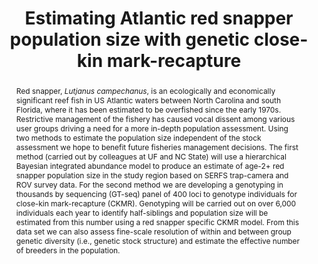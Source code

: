 ---
title: Estimating Atlantic red snapper population size with genetic close-kin mark-recapture

abstract: Red snapper, *Lutjanus campechanus*, is an ecologically and economically significant reef fish in US Atlantic waters between North Carolina and south Florida, where it has been estimated to be overfished since the early 1970s. Restrictive management of the fishery has caused vocal dissent among various user groups driving a need for a more in-depth population assessment. Using two methods to estimate the population size independent of the stock assessment we hope to benefit future fisheries management decisions. The first method (carried out by colleagues at UF and NC State) will use a hierarchical Bayesian integrated abundance model to produce an estimate of age-2+ red snapper population size in the study region based on SERFS trap-camera and ROV survey data. For the second method we are developing a genotyping in thousands by sequencing (GT-seq) panel of 400 loci to genotype individuals for close-kin mark-recapture (CKMR). Genotyping will be carried out on over 6,000 individuals each year to identify half-siblings and population size will be estimated from this number using a red snapper specific CKMR model. From this data set we can also assess fine-scale resolution of within and between group genetic diversity (i.e., genetic stock structure) and estimate the effective number of breeders in the population. 

tags:
- Source Themes
featured: false

# Featured image
# To use, add an image named `featured.jpg/png` to your page's folder. 
image:
  #caption: 'Image credit: [**We Love Sharks**](https://welovesharks.club/species-profile-angelshark/)'
  focal_point: ""
  preview_only: false

# # Associated Projects (optional).
# #   Associate this publication with one or more of your projects.
# #   Simply enter your project's folder or file name without extension.
# #   E.g. `internal-project` references `content/project/internal-project/index.md`.
# #   Otherwise, set `projects: []`.
# projects: []

# # Slides (optional).
# #   Associate this publication with Markdown slides.
# #   Simply enter your slide deck's filename without extension.
# #   E.g. `slides: "example"` references `content/slides/example/index.md`.
# #   Otherwise, set `slides: ""`.
# slides: example
---